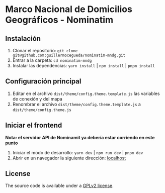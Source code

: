 # Marco Nacional de Domicilios Geográficos - Nominatim

## Instalación

1. Clonar el repositorio: `git clone git@github.com:guillermocegueda/nominatim-mndg.git`
2. Entrar a la carpeta: `cd nominatim-mndg`
3. Instalar las dependencias: `yarn install` | `npm install` | `pnpm install`

## Configuración principal

1. Editar en el archivo `dist/theme/config.theme.template.js` las variables de conexión y del mapa
2. Renombrar el archivo `dist/theme/config.theme.template.js` a `dist/theme/config.theme.js`

## Iniciar el frontend

**Nota: el servidor API de Nominamit ya debería estar corriendo en este punto**

1. Iniciar el modo de desarrollo: `yarn dev` | `npm run dev` | `pnpm dev`
2. Abrir en un navegador la siguiente dirección: [localhost](http://localhost:9080)

## License

The source code is available under a [GPLv2 license](LICENSE).
